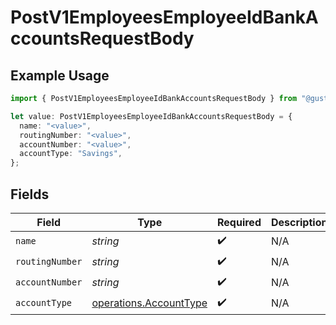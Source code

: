 # PostV1EmployeesEmployeeIdBankAccountsRequestBody

## Example Usage

```typescript
import { PostV1EmployeesEmployeeIdBankAccountsRequestBody } from "@gusto/embedded-api/models/operations/postv1employeesemployeeidbankaccounts.js";

let value: PostV1EmployeesEmployeeIdBankAccountsRequestBody = {
  name: "<value>",
  routingNumber: "<value>",
  accountNumber: "<value>",
  accountType: "Savings",
};
```

## Fields

| Field                                                            | Type                                                             | Required                                                         | Description                                                      |
| ---------------------------------------------------------------- | ---------------------------------------------------------------- | ---------------------------------------------------------------- | ---------------------------------------------------------------- |
| `name`                                                           | *string*                                                         | :heavy_check_mark:                                               | N/A                                                              |
| `routingNumber`                                                  | *string*                                                         | :heavy_check_mark:                                               | N/A                                                              |
| `accountNumber`                                                  | *string*                                                         | :heavy_check_mark:                                               | N/A                                                              |
| `accountType`                                                    | [operations.AccountType](../../models/operations/accounttype.md) | :heavy_check_mark:                                               | N/A                                                              |